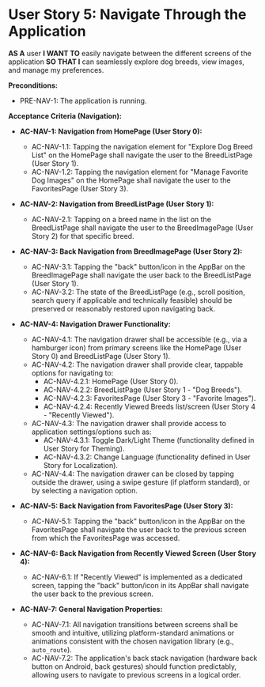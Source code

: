 
# User Story 5: Navigate Through the Application

**AS A** user
**I WANT TO** easily navigate between the different screens of the application
**SO THAT I** can seamlessly explore dog breeds, view images, and manage my preferences.

**Preconditions:**
* PRE-NAV-1: The application is running.

**Acceptance Criteria (Navigation):**

* **AC-NAV-1: Navigation from HomePage (User Story 0):**
    * AC-NAV-1.1: Tapping the navigation element for "Explore Dog Breed List" on the HomePage shall navigate the user to the BreedListPage (User Story 1).
    * AC-NAV-1.2: Tapping the navigation element for "Manage Favorite Dog Images" on the HomePage shall navigate the user to the FavoritesPage (User Story 3).

* **AC-NAV-2: Navigation from BreedListPage (User Story 1):**
    * AC-NAV-2.1: Tapping on a breed name in the list on the BreedListPage shall navigate the user to the BreedImagePage (User Story 2) for that specific breed.

* **AC-NAV-3: Back Navigation from BreedImagePage (User Story 2):**
    * AC-NAV-3.1: Tapping the "back" button/icon in the AppBar on the BreedImagePage shall navigate the user back to the BreedListPage (User Story 1).
    * AC-NAV-3.2: The state of the BreedListPage (e.g., scroll position, search query if applicable and technically feasible) should be preserved or reasonably restored upon navigating back.

* **AC-NAV-4: Navigation Drawer Functionality:**
    * AC-NAV-4.1: The navigation drawer shall be accessible (e.g., via a hamburger icon) from primary screens like the HomePage (User Story 0) and BreedListPage (User Story 1).
    * AC-NAV-4.2: The navigation drawer shall provide clear, tappable options for navigating to:
        * AC-NAV-4.2.1: HomePage (User Story 0).
        * AC-NAV-4.2.2: BreedListPage (User Story 1 - "Dog Breeds").
        * AC-NAV-4.2.3: FavoritesPage (User Story 3 - "Favorite Images").
        * AC-NAV-4.2.4: Recently Viewed Breeds list/screen (User Story 4 - "Recently Viewed").
    * AC-NAV-4.3: The navigation drawer shall provide access to application settings/options such as:
        * AC-NAV-4.3.1: Toggle Dark/Light Theme (functionality defined in User Story for Theming).
        * AC-NAV-4.3.2: Change Language (functionality defined in User Story for Localization).
    * AC-NAV-4.4: The navigation drawer can be closed by tapping outside the drawer, using a swipe gesture (if platform standard), or by selecting a navigation option.

* **AC-NAV-5: Back Navigation from FavoritesPage (User Story 3):**
    * AC-NAV-5.1: Tapping the "back" button/icon in the AppBar on the FavoritesPage shall navigate the user back to the previous screen from which the FavoritesPage was accessed.

* **AC-NAV-6: Back Navigation from Recently Viewed Screen (User Story 4):**
    * AC-NAV-6.1: If "Recently Viewed" is implemented as a dedicated screen, tapping the "back" button/icon in its AppBar shall navigate the user back to the previous screen.

* **AC-NAV-7: General Navigation Properties:**
    * AC-NAV-7.1: All navigation transitions between screens shall be smooth and intuitive, utilizing platform-standard animations or animations consistent with the chosen navigation library (e.g., `auto_route`).
    * AC-NAV-7.2: The application's back stack navigation (hardware back button on Android, back gestures) should function predictably, allowing users to navigate to previous screens in a logical order.
